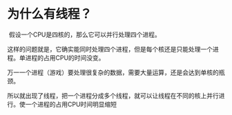 # 为什么有线程？

​	假设一个CPU是四核的，那么它可以并行处理四个进程。

​	这样的问题就是，它确实能同时处理四个进程，但是每个核还是只能处理一个进程。单进程的占用CPU的时间没变。

​	万一一个进程（游戏）要处理很复杂的数据，需要大量运算，还是会达到单核的瓶颈。

​	所以就出现了线程，把一个进程分成多个线程，就可以让线程在不同的核上并行进行。使一个进程的占用CPU时间明显缩短

